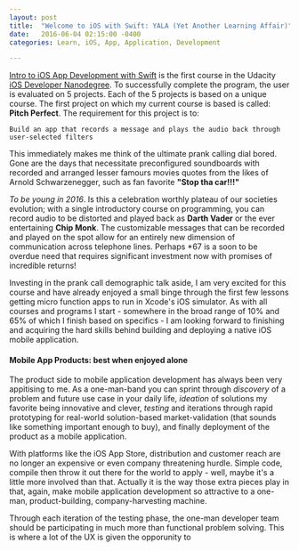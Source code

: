 ```yaml
---
layout: post
title:  "Welcome to iOS with Swift: YALA (Yet Another Learning Affair)"
date:   2016-06-04 02:15:00 -0400
categories: Learn, iOS, App, Application, Development

---
```


[Intro to iOS App Development with Swift](https://www.udacity.com/course/intro-to-ios-app-development-with-swift--ud585) is the first course in the Udacity [iOS Developer Nanodegree](https://www.udacity.com/course/ios-developer-nanodegree--nd003). To successfully complete the program, the user is evaluated on 5 projects. Each of the 5 projects is based on a unique course.
The first project on which my current course is based is called: **Pitch Perfect**. The requirement for this project is to:

	Build an app that records a message and plays the audio back through user-selected filters

This immediately makes me think of the ultimate prank calling dial bored. Gone are the days that necessitate preconfigured soundboards with recorded and arranged lesser famours movies quotes from the likes of Arnold Schwarzenegger, such as fan favorite **"Stop tha car!!!"**

_To be young in 2016_. Is this a celebration worthly plateau of our societies evolution; with a single introductory course on programming, you can record audio to be distorted and played back as **Darth Vader** or the ever entertaining **Chip Monk**. The customizable messages that can be recorded and played on the spot allow for an entirely new dimension of communication across telephone lines. Perhaps \*67 is a soon to be overdue need that requires significant investment now with promises of incredible returns!

Investing in the prank call demographic talk aside, I am very excited for this course and have already enjoyed a small binge through the first few lessons getting micro function apps to run in Xcode's iOS simulator. As with all courses and programs I start - somewhere in the broad range of 10% and 65% of which I finish based on specifics - I am looking forward to finishing and acquiring the hard skills behind building and deploying a native iOS mobile application.

#### Mobile App Products: best when enjoyed alone

The product side to mobile application development has always been very appitising to me. As a one-man-band you can sprint through _discovery_ of a problem and future use case in your daily life, _ideation_ of solutions my favorite being innovative and clever, _testing_ and iterations through rapid prototyping for real-world solution-based market-validation (that sounds like something important enough to buy), and finally deployment of the product as a mobile application.

With platforms like the iOS App Store, distribution and customer reach are no longer an expensive or even company threatening hurdle. Simple code, compile then throw it out there for the world to apply - well, maybe it's a little more involved than that. Actually it is the way those extra pieces play in that, again, make mobile application development so attractive to a one-man, product-building, company-harvesting machine.

Through each iteration of the testing phase, the one-man developer team should be participating in much more than functional problem solving. This is where a lot of the UX is given the opporunity to 